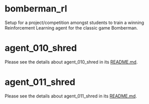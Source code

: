 # bomberman_rl
Setup for a project/competition amongst students to train a winning Reinforcement Learning agent for the classic game Bomberman.

# agent_010_shred

Please see the details about agent_010_shred in its [README.md](https://github.com/cs224/bomberman_rl/blob/master/agent_code/agent_010_shred).

# agent_011_shred

Please see the details about agent_011_shred in its [README.md](https://github.com/cs224/bomberman_rl/blob/master/agent_code/agent_011_shred).


